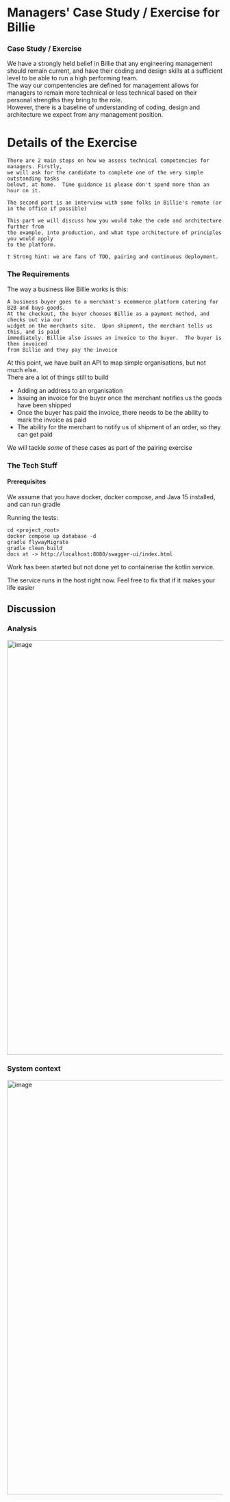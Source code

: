 Managers' Case Study / Exercise for Billie
=============
### Case Study / Exercise
We have a strongly held belief in Billie that any engineering management should remain current, and have their coding and design 
skills at a sufficient level to be able to run a high performing team.  
The way our compentencies are defined for management allows for managers to remain more technical or less technical based on their personal strengths they 
bring to the role.  
However, there is a baseline of understanding of coding, design and architecture we expect from any management position.


Details of the Exercise
====
``` 
There are 2 main steps on how we assess technical competencies for managers. Firstly, 
we will ask for the candidate to complete one of the very simple outstanding tasks
below†, at home.  Time guidance is please don't spend more than an hour on it. 

The second part is an interview with some folks in Billie's remote (or in the office if possible)

This part we will discuss how you would take the code and architecture further from
the example, into production, and what type architecture of principles you would apply
to the platform.

† Strong hint: we are fans of TDD, pairing and continuous deployment.
```


### The Requirements

The way a business like Billie works is this:

```
A business buyer goes to a merchant's ecommerce platform catering for B2B and buys goods. 
At the checkout, the buyer chooses Billie as a payment method, and checks out via our 
widget on the merchants site.  Upon shipment, the merchant tells us this, and is paid
immediately. Billie also issues an invoice to the buyer.  The buyer is then invoiced 
from Billie and they pay the invoice
```

At this point, we have built an API to map simple organisations, but not much else.  
There are a lot of things still to build
* Adding an address to an organisation
* Issuing an invoice for the buyer once the merchant notifies us the goods have been shipped
* Once the buyer has paid the invoice, there needs to be the ability to mark the invoice as paid 
* The ability for the merchant to notify us of shipment of an order, so they can get paid

We will tackle _some_ of these cases as part of the pairing exercise



### The Tech Stuff
#### Prerequisites
We assume that you have docker, docker compose, and Java 15 installed, and can run gradle

Running the tests:
```shell
cd <project_root>
docker compose up database -d
gradle flywayMigrate
gradle clean build
docs at -> http://localhost:8080/swagger-ui/index.html
```
Work has been started but not done yet to containerise the kotlin service.

The service runs in the host right now.  Feel free to fix that if it makes your life easier

## Discussion
### Analysis
<img width="966" alt="image" src="https://github.com/aputivlskiy/pairing-exercise/assets/6245715/7f7f3c98-575f-4b07-836b-cd8a563279e6">

### System context
<img width="966" alt="image" src="https://github.com/aputivlskiy/pairing-exercise/assets/6245715/b634f18f-55f9-48f3-ab36-5c9273d1fb1d">

